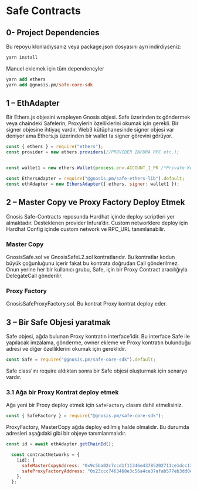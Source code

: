 # Safe Contracts

## 0- Project Dependencies

Bu repoyu klonladıysanız veya package.json dosyasını ayrı indirdiyseniz:

```ps
yarn install

```
Manuel eklemek için tüm dependencyler

```ps
yarn add ethers
yarn add @gnosis.pm/safe-core-sdk

```
## 1 – EthAdapter
Bir Ethers.js objesini wrapleyen Gnosis objesi. Safe üzerinden tx göndermek veya chaindeki Safelerin, Proxylerin özelliklerini okumak için gerekli. Bir signer objesine ihtiyaç vardır, Web3 kütüphanesinde signer objesi var deniyor ama Ethers.js üzerinden bir wallet ta signer görevini görüyor.

```js
const { ethers } = require("ethers");
const provider = new ethers.providers(//PROVIDER INFURA RPC etc.);


const wallet1 = new ethers.Wallet(process.env.ACCOUNT_1_PK /*Private Key*/, provider);

const EthersAdapter = require("@gnosis.pm/safe-ethers-lib").default;
const ethAdapter = new EthersAdapter({ ethers, signer: wallet1 });
```
## 2 – Master Copy ve Proxy Factory Deploy Etmek 

Gnosis Safe-Contracts reposunda Hardhat içinde deploy scriptleri yer almaktadır. Desteklenen provider Infura’dır. Custom networklere deploy için Hardhat Config içinde custom network ve RPC_URL tanımlanabilir.

### Master Copy

GnosisSafe.sol ve GnosisSafeL2.sol kontratlarıdır. Bu kontratlar kodun büyük çoğunluğunu içerir fakat bu kontrata doğrudan Call gönderilmez. Onun yerine her bir kullanıcı grubu, Safe, için bir Proxy Contract aracılığıyla DelegateCall gönderilir.

### Proxy Factory

GnosisSafeProxyFactory.sol. Bu kontrat Proxy kontrat deploy eder.

## 3 – Bir Safe Objesi yaratmak

Safe objesi, ağda bulunan Proxy kontratın interface'idir. Bu interface Safe ile yapılacak imzalama, gönderme, owner ekleme ve Proxy kontratın bulunduğu adresi ve diğer özelliklerini okumak için gereklidir. 

```js
const Safe = require("@gnosis.pm/safe-core-sdk").default;
```

Safe class'ını require aldıktan sonra bir Safe objesi oluşturmak için senaryo vardır.

### 3.1 Ağa bir Proxy Kontrat deploy etmek

Ağa yeni bir Proxy deploy etmek için `SafeFactory` clasını dahil etmelisiniz.

```js
const { SafeFactory } = require("@gnosis.pm/safe-core-sdk");
```

ProxyFactory, MasterCopy ağda deploy edilmiş halde olmalıdır. Bu durumda adresleri aşağıdaki gibi bir objeye tanımlanmalıdır.

```js
const id = await ethAdapter.getChainId();

  const contractNetworks = {
    [id]: {
      safeMasterCopyAddress: "0x9c5ba02c7ccd1f11346e43785202711ce1dcc130",
      safeProxyFactoryAddress: "0x23ccc7463468e3c56a4ce37afab577eb3dd0e3cb",
    },
  };
```

